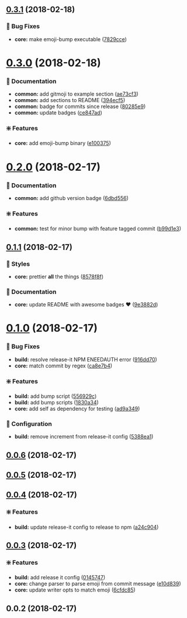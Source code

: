 <a name="0.3.1"></a>
## [0.3.1](https://github.com/nielsgl/conventional-changelog-emoji/compare/0.3.0...0.3.1) (2018-02-18)


### :bug: Bug Fixes

* **core:** make emoji-bump executable ([7829cce](https://github.com/nielsgl/conventional-changelog-emoji/commit/7829cce))

<a name="0.3.0"></a>
# [0.3.0](https://github.com/nielsgl/conventional-changelog-emoji/compare/0.2.0...0.3.0) (2018-02-18)


### :memo: Documentation

* **common:** add gitmoji to example section ([ae73cf3](https://github.com/nielsgl/conventional-changelog-emoji/commit/ae73cf3))
* **common:** add sections to README ([394ecf5](https://github.com/nielsgl/conventional-changelog-emoji/commit/394ecf5))
* **common:** badge for commits since release ([80285e9](https://github.com/nielsgl/conventional-changelog-emoji/commit/80285e9))
* **common:** update badges ([ce847ad](https://github.com/nielsgl/conventional-changelog-emoji/commit/ce847ad))


### :sparkle: Features

* **core:** add emoji-bump binary ([e100375](https://github.com/nielsgl/conventional-changelog-emoji/commit/e100375))

<a name="0.2.0"></a>
# [0.2.0](https://github.com/nielsgl/conventional-changelog-emoji/compare/0.1.1...0.2.0) (2018-02-17)


### :memo: Documentation

* **common:** add github version badge ([6dbd556](https://github.com/nielsgl/conventional-changelog-emoji/commit/6dbd556))


### :sparkle: Features

* **common:** test for minor bump with feature tagged commit ([b99d1e3](https://github.com/nielsgl/conventional-changelog-emoji/commit/b99d1e3))

<a name="0.1.1"></a>
## [0.1.1](https://github.com/nielsgl/conventional-changelog-emoji/compare/0.1.0...0.1.1) (2018-02-17)


### :lipstick: Styles

* **core:** prettier **all** the things ([8578f8f](https://github.com/nielsgl/conventional-changelog-emoji/commit/8578f8f))


### :memo: Documentation

* **core:** update README with awesome badges :heart: ([9e3882d](https://github.com/nielsgl/conventional-changelog-emoji/commit/9e3882d))

<a name="0.1.0"></a>
# [0.1.0](https://github.com/nielsgl/conventional-changelog-emoji/compare/0.0.6...0.1.0) (2018-02-17)


### :bug: Bug Fixes

* **build:** resolve release-it NPM ENEEDAUTH error ([916dd70](https://github.com/nielsgl/conventional-changelog-emoji/commit/916dd70))
* **core:** match commit by regex ([ca8e7b4](https://github.com/nielsgl/conventional-changelog-emoji/commit/ca8e7b4))


### :sparkle: Features

* **build:** add bump script ([556929c](https://github.com/nielsgl/conventional-changelog-emoji/commit/556929c))
* **build:** add bump scripts ([1830a34](https://github.com/nielsgl/conventional-changelog-emoji/commit/1830a34))
* **core:** add self as dependency for testing ([ad9a349](https://github.com/nielsgl/conventional-changelog-emoji/commit/ad9a349))


### :wrench: Configuration

* **build:** remove increment from release-it config ([5388ea1](https://github.com/nielsgl/conventional-changelog-emoji/commit/5388ea1))

<a name="0.0.6"></a>
## [0.0.6](https://github.com/nielsgl/conventional-changelog-emoji/compare/0.0.5...0.0.6) (2018-02-17)

<a name="0.0.5"></a>
## [0.0.5](https://github.com/nielsgl/conventional-changelog-emoji/compare/0.0.4...0.0.5) (2018-02-17)

<a name="0.0.4"></a>
## [0.0.4](https://github.com/nielsgl/conventional-changelog-emoji/compare/0.0.3...0.0.4) (2018-02-17)


### :sparkle: Features

* **build:** update release-it config to release to npm ([a24c904](https://github.com/nielsgl/conventional-changelog-emoji/commit/a24c904))

<a name="0.0.3"></a>
## [0.0.3](https://github.com/nielsgl/conventional-changelog-emoji/compare/0.0.2...0.0.3) (2018-02-17)


### :sparkle: Features

* **build:** add release it config ([0145747](https://github.com/nielsgl/conventional-changelog-emoji/commit/0145747))
* **core:** change parser to parse emoji from commit message ([e10d839](https://github.com/nielsgl/conventional-changelog-emoji/commit/e10d839))
* **core:** update writer opts to match emoji ([6cfdc85](https://github.com/nielsgl/conventional-changelog-emoji/commit/6cfdc85))

<a name="0.0.2"></a>
## 0.0.2 (2018-02-17)

